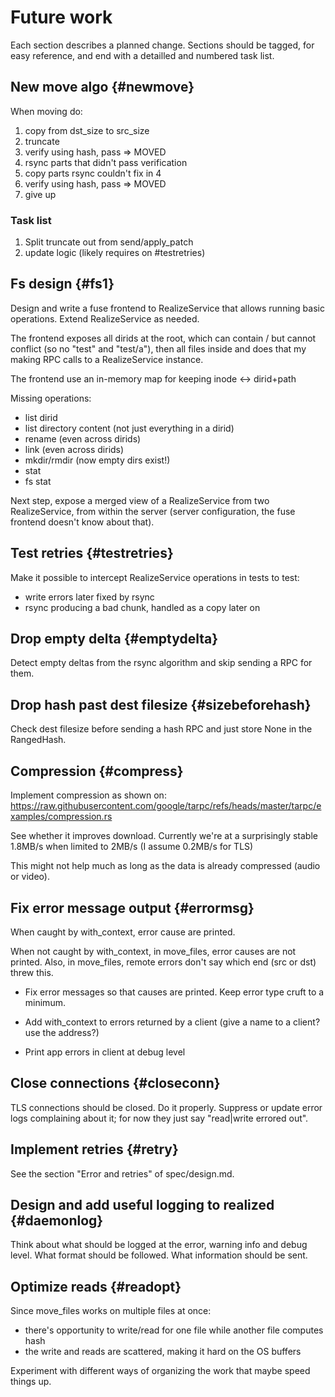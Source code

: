 # Future work

Each section describes a planned change. Sections should be tagged,
for easy reference, and end with a detailled and numbered task list.

## New move algo {#newmove}

When moving do:
 1. copy from dst_size to src_size
 2. truncate
 3. verify using hash, pass => MOVED
 4. rsync parts that didn't pass verification
 5. copy parts rsync couldn't fix in 4
 6. verify using hash, pass => MOVED
 7. give up

### Task list

1. Split truncate out from send/apply_patch
2. update logic (likely requires on #testretries)

## Fs design {#fs1}

Design and write a fuse frontend to RealizeService that allows running
basic operations. Extend RealizeService as needed.

The frontend exposes all dirids at the root, which can contain / but
cannot conflict (so no "test" and "test/a"), then all files inside and
does that my making RPC calls to a RealizeService instance.

The frontend use an in-memory map for keeping inode <-> dirid+path

Missing operations:
 - list dirid
 - list directory content (not just everything in a dirid)
 - rename (even across dirids)
 - link (even across dirids)
 - mkdir/rmdir (now empty dirs exist!)
 - stat
 - fs stat

Next step, expose a merged view of a RealizeService from two RealizeService, from within the server (server configuration, the fuse frontend doesn't know
about that).

## Test retries {#testretries}

Make it possible to intercept RealizeService operations in tests to test:

- write errors later fixed by rsync
- rsync producing a bad chunk, handled as a copy later on

## Drop empty delta {#emptydelta}

Detect empty deltas from the rsync algorithm and skip sending a RPC
for them.

## Drop hash past dest filesize {#sizebeforehash}

Check dest filesize before sending a hash RPC and just store None in
the RangedHash.

## Compression {#compress}

Implement compression as shown on:
https://raw.githubusercontent.com/google/tarpc/refs/heads/master/tarpc/examples/compression.rs

See whether it improves download. Currently we're at a surprisingly
stable 1.8MB/s when limited to 2MB/s (I assume 0.2MB/s for TLS)

This might not help much as long as the data is already compressed
(audio or video).

## Fix error message output {#errormsg}

When caught by with_context, error cause are printed.

When not caught by with_context, in move_files, error causes are not
printed. Also, in move_files, remote errors don't say which end (src
or dst) threw this.

- Fix error messages so that causes are printed. Keep error type cruft
  to a minimum.

- Add with_context to errors returned by a client (give a name to a
  client? use the address?)

- Print app errors in client at debug level

## Close connections {#closeconn}

TLS connections should be closed. Do it properly. Suppress or update
error logs complaining about it; for now they just say "read|write
errored out".

## Implement retries {#retry}

See the section "Error and retries" of spec/design.md.

## Design and add useful logging to realized {#daemonlog}

Think about what should be logged at the error, warning info and debug
level. What format should be followed. What information should be
sent.

## Optimize reads {#readopt}

Since move_files works on multiple files at once:
 - there's opportunity to write/read for one file while another file computes hash
 - the write and reads are scattered, making it hard on the OS buffers

Experiment with different ways of organizing the work that maybe speed
things up.

